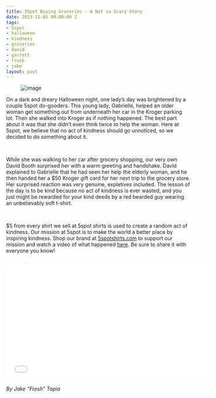 ```yaml
---
title: 5Spot Buying Groceries - A Not so Scary Story
date: 2013-11-05 00:00:00 Z
tags:
- 5spot
- halloween
- kindness
- groceries
- david
- garrett
- fresh
- jake
layout: post
---
```

 
<p><figure class="tmblr-full" data-orig-height="144" data-orig-width="500"><img alt="image" src="https://66.media.tumblr.com/8532495cb33d9802e8213ffbf648cd4f/9cca8fb3d4947a58-01/s540x810/554ce62610199f31835944289c4ce6e66a2ca34e.png" data-orig-height="144" data-orig-width="500"/></figure></p>

<p>On a dark and dreary Halloween night, one lady’s day was brightened by a couple 5spot do-gooders. This young lady, Gabrielle, helped an older woman get something out from underneath her car in the Kroger parking lot. Then she walked into Kroger as if nothing happened. The best part about it was that she didn’t even think twice to help the woman. Here at 5spot, we believe that no act of kindness should go unnoticed, so we decided to do something about it. </p>
<p><strong><strong><br/></strong></strong></p>
<p>While she was walking to her car after grocery shopping, our very own David Booth surprised her with a warm greeting and handshake. David explained to Gabrielle that he had seen her help the elderly woman, and he then handed her a $50 Kroger gift card for her next trip to the grocery store.  Her surprised reaction was very genuine, expletives included. The lesson of the day is to be kind because no act of kindness is ever wasted, and you just might be rewarded for your kind deeds by a red bearded guy wearing an unbelievably soft t-shirt.</p>
<p><strong><strong><br/></strong></strong></p>
<p>$5 from every shirt we sell at 5spot shirts is used to create a random act of kindness. Our mission at 5spot is to make the world a better place by inspiring kindness. Shop our brand at <a href="http://www.5spotshirts.com/" target="_blank">5spotshirts.com</a> to support our mission and watch a video of what happened <a href="http://www.youtube.com/watch?v=ux3IElHqu2g&amp;feature=youtu.be" target="_blank">here</a>. Be sure to share it with everyone you know!</p>
<p><br/><iframe frameborder="0" height="315" src="//www.youtube.com/embed/ux3IElHqu2g" width="560"></iframe></p>
<p><em>By Jake &ldquo;Fresh&rdquo; Tapia</em></p>

